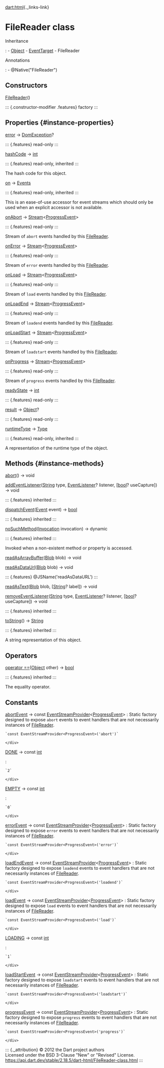 [dart:html](../dart-html/dart-html-library){._links-link}

FileReader class
================

Inheritance

:   -   [Object](../dart-core/object-class)
    -   [EventTarget](eventtarget-class)
    -   FileReader

Annotations

:   -   \@Native(\"FileReader\")

Constructors
------------

[FileReader](filereader/filereader)()

::: {.constructor-modifier .features}
factory
:::

Properties {#instance-properties}
----------

[error](filereader/error) → [DomException](domexception-class)?

::: {.features}
read-only
:::

[hashCode](../dart-core/object/hashcode) → [int](../dart-core/int-class)

::: {.features}
read-only, inherited
:::

The hash code for this object.

[on](eventtarget/on) → [Events](events-class)

::: {.features}
read-only, inherited
:::

This is an ease-of-use accessor for event streams which should only be
used when an explicit accessor is not available.

[onAbort](filereader/onabort) →
[Stream](../dart-async/stream-class)\<[ProgressEvent](progressevent-class)\>

::: {.features}
read-only
:::

Stream of `abort` events handled by this [FileReader](filereader-class).

[onError](filereader/onerror) →
[Stream](../dart-async/stream-class)\<[ProgressEvent](progressevent-class)\>

::: {.features}
read-only
:::

Stream of `error` events handled by this [FileReader](filereader-class).

[onLoad](filereader/onload) →
[Stream](../dart-async/stream-class)\<[ProgressEvent](progressevent-class)\>

::: {.features}
read-only
:::

Stream of `load` events handled by this [FileReader](filereader-class).

[onLoadEnd](filereader/onloadend) →
[Stream](../dart-async/stream-class)\<[ProgressEvent](progressevent-class)\>

::: {.features}
read-only
:::

Stream of `loadend` events handled by this
[FileReader](filereader-class).

[onLoadStart](filereader/onloadstart) →
[Stream](../dart-async/stream-class)\<[ProgressEvent](progressevent-class)\>

::: {.features}
read-only
:::

Stream of `loadstart` events handled by this
[FileReader](filereader-class).

[onProgress](filereader/onprogress) →
[Stream](../dart-async/stream-class)\<[ProgressEvent](progressevent-class)\>

::: {.features}
read-only
:::

Stream of `progress` events handled by this
[FileReader](filereader-class).

[readyState](filereader/readystate) → [int](../dart-core/int-class)

::: {.features}
read-only
:::

[result](filereader/result) → [Object](../dart-core/object-class)?

::: {.features}
read-only
:::

[runtimeType](../dart-core/object/runtimetype) →
[Type](../dart-core/type-class)

::: {.features}
read-only, inherited
:::

A representation of the runtime type of the object.

Methods {#instance-methods}
-------

[abort](filereader/abort)() → void

[addEventListener](eventtarget/addeventlistener)([String](../dart-core/string-class)
type, [EventListener](eventlistener)? listener,
\[[bool](../dart-core/bool-class)? useCapture\]) → void

::: {.features}
inherited
:::

[dispatchEvent](eventtarget/dispatchevent)([Event](event-class) event) →
[bool](../dart-core/bool-class)

::: {.features}
inherited
:::

[noSuchMethod](../dart-core/object/nosuchmethod)([Invocation](../dart-core/invocation-class)
invocation) → dynamic

::: {.features}
inherited
:::

Invoked when a non-existent method or property is accessed.

[readAsArrayBuffer](filereader/readasarraybuffer)([Blob](blob-class)
blob) → void

[readAsDataUrl](filereader/readasdataurl)([Blob](blob-class) blob) →
void

::: {.features}
\@JSName(\'readAsDataURL\')
:::

[readAsText](filereader/readastext)([Blob](blob-class) blob,
\[[String](../dart-core/string-class)? label\]) → void

[removeEventListener](eventtarget/removeeventlistener)([String](../dart-core/string-class)
type, [EventListener](eventlistener)? listener,
\[[bool](../dart-core/bool-class)? useCapture\]) → void

::: {.features}
inherited
:::

[toString](../dart-core/object/tostring)() →
[String](../dart-core/string-class)

::: {.features}
inherited
:::

A string representation of this object.

Operators
---------

[operator
==](../dart-core/object/operator_equals)([Object](../dart-core/object-class)
other) → [bool](../dart-core/bool-class)

::: {.features}
inherited
:::

The equality operator.

Constants
---------

[abortEvent](filereader/abortevent-constant) → const [EventStreamProvider](eventstreamprovider-class)\<[ProgressEvent](progressevent-class)\>
:   Static factory designed to expose `abort` events to event handlers
    that are not necessarily instances of
    [FileReader](filereader-class).
    <div>

    `const EventStreamProvider<ProgressEvent>('abort')`

    </div>

[DONE](filereader/done-constant) → const [int](../dart-core/int-class)

:   <div>

    `2`

    </div>

[EMPTY](filereader/empty-constant) → const [int](../dart-core/int-class)

:   <div>

    `0`

    </div>

[errorEvent](filereader/errorevent-constant) → const [EventStreamProvider](eventstreamprovider-class)\<[ProgressEvent](progressevent-class)\>
:   Static factory designed to expose `error` events to event handlers
    that are not necessarily instances of
    [FileReader](filereader-class).
    <div>

    `const EventStreamProvider<ProgressEvent>('error')`

    </div>

[loadEndEvent](filereader/loadendevent-constant) → const [EventStreamProvider](eventstreamprovider-class)\<[ProgressEvent](progressevent-class)\>
:   Static factory designed to expose `loadend` events to event handlers
    that are not necessarily instances of
    [FileReader](filereader-class).
    <div>

    `const EventStreamProvider<ProgressEvent>('loadend')`

    </div>

[loadEvent](filereader/loadevent-constant) → const [EventStreamProvider](eventstreamprovider-class)\<[ProgressEvent](progressevent-class)\>
:   Static factory designed to expose `load` events to event handlers
    that are not necessarily instances of
    [FileReader](filereader-class).
    <div>

    `const EventStreamProvider<ProgressEvent>('load')`

    </div>

[LOADING](filereader/loading-constant) → const [int](../dart-core/int-class)

:   <div>

    `1`

    </div>

[loadStartEvent](filereader/loadstartevent-constant) → const [EventStreamProvider](eventstreamprovider-class)\<[ProgressEvent](progressevent-class)\>
:   Static factory designed to expose `loadstart` events to event
    handlers that are not necessarily instances of
    [FileReader](filereader-class).
    <div>

    `const EventStreamProvider<ProgressEvent>('loadstart')`

    </div>

[progressEvent](filereader/progressevent-constant) → const [EventStreamProvider](eventstreamprovider-class)\<[ProgressEvent](progressevent-class)\>
:   Static factory designed to expose `progress` events to event
    handlers that are not necessarily instances of
    [FileReader](filereader-class).
    <div>

    `const EventStreamProvider<ProgressEvent>('progress')`

    </div>

::: {._attribution}
© 2012 the Dart project authors\
Licensed under the BSD 3-Clause \"New\" or \"Revised\" License.\
<https://api.dart.dev/stable/2.18.5/dart-html/FileReader-class.html>
:::
